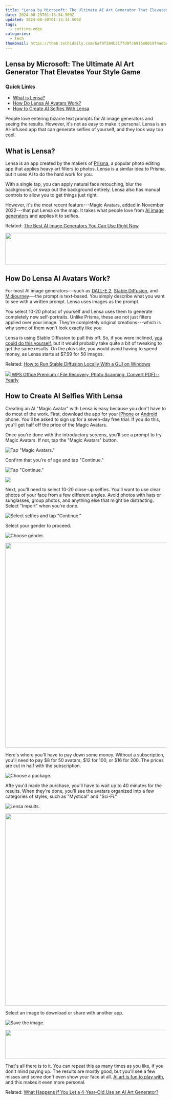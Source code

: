 ```yaml
---
title: "Lensa by Microsoft: The Ultimate AI Art Generator That Elevates Your Style Game"
date: 2024-08-29T01:13:34.509Z
updated: 2024-08-30T01:13:34.509Z
tags:
  - cutting-edge
categories:
  - tech
thumbnail: https://thmb.techidaily.com/6af9f284b317fd0fc6915e0019f4adbc9dd81ab605d1c55ebd68e10c11778128.png
---
```


## Lensa by Microsoft: The Ultimate AI Art Generator That Elevates Your Style Game

### Quick Links

* [What is Lensa?](https://screen-capture.techidaily.com/2024-approved-macbook-cam-recording-tutorial/)
* [How Do Lensa AI Avatars Work?](https://location-fake.techidaily.com/4-methods-to-turn-off-life-360-on-infinix-hot-30i-without-anyone-knowing-drfone-by-drfone-virtual-android/)
* [How to Create AI Selfies With Lensa](https://unlock-android.techidaily.com/how-to-reset-gmail-password-on-vivo-s18-devices-by-drfone-android/)

 People love entering bizarre text prompts for AI image generators and seeing the results. However, it's not as easy to make it personal. Lensa is an AI-infused app that can generate selfies of yourself, and they look way too cool.

##  What is Lensa?

 Lensa is an app created by the makers of [Prisma](https://www.prisma.io/), a popular photo editing app that applies heavy art filters to photos. Lensa is a similar idea to Prisma, but it uses AI to do the hard work for you.

 With a single tap, you can apply natural face retouching, blur the background, or swap out the background entirely. Lensa also has manual controls to allow you to get things just right.

 However, it's the most recent feature---Magic Avatars, added in November 2022---that put Lensa on the map. It takes what people love from [AI image generators](https://fox-info.techidaily.com/new-synthesize-stellar-titles-using-ai-insights/) and applies it to selfies.

Related: [The Best AI Image Generators You Can Use Right Now](https://fox-info.techidaily.com/new-synthesize-stellar-titles-using-ai-insights/) 

<!-- affiliate ads begin -->
<a href="https://imp.i110150.net/c/5597632/924299/11305" target="_top" id="924299"><img src="//a.impactradius-go.com/display-ad/11305-924299" border="0" alt="" width="520" height="100"/></a>
<!-- affiliate ads end -->
##  How Do Lensa AI Avatars Work?

 For most AI image generators---such as [DALL-E 2](https://facebook-video-footage.techidaily.com/unveiling-distinctions-a-look-at-youtube-and-dailymention-for-2024/), [Stable Diffusion](https://screen-mirroring-recording.techidaily.com/updated-2024-approved-quick-tips-making-high-quality-recordings-on-iphone/), and [Midjourney](https://howto.techidaily.com/google-play-services-wont-update-12-fixes-are-here-on-motorola-moto-g73-5g-drfone-by-drfone-fix-android-problems-fix-android-problems/)\---the prompt is text-based. You simply describe what you want to see with a written prompt. Lensa uses images as the prompt.

 You select 10-20 photos of yourself and Lensa uses them to generate completely new self-portraits. Unlike Prisma, these are not just filters applied over your image. They're completely original creations---which is why some of them won't look exactly like you.

 Lensa is using Stable Diffusion to pull this off. So, if you were inclined, [you could do this yourself](https://sim-unlock.techidaily.com/in-2024-top-imei-unlokers-for-your-tecno-spark-go-2023-phone-by-drfone-android/), but it would probably take quite a bit of tweaking to get the same results. On the plus side, you would avoid having to spend money, as Lensa starts at $7.99 for 50 images.

Related: [How to Run Stable Diffusion Locally With a GUI on Windows](https://sim-unlock.techidaily.com/in-2024-top-imei-unlokers-for-your-tecno-spark-go-2023-phone-by-drfone-android/) 

<!-- affiliate ads begin -->
<a href="https://secure.2checkout.com/order/checkout.php?PRODS=38729081&QTY=1&AFFILIATE=108875&CART=1"><img src="https://website-prod.cache.wpscdn.com/img/wps-writer-free-word-processor-1x.3d9c80d.png" border="0">
WPS Office Premium ( File Recovery, Photo Scanning, Convert PDF)--Yearly</a>
<!-- affiliate ads end -->
##  How to Create AI Selfies With Lensa

 Creating an AI "Magic Avatar" with Lensa is easy because you don't have to do most of the work. First, download the app for your [iPhone](https://apps.apple.com/us/app/lensa-ai-photo-video-editor/id1436732536) or [Android](https://www.anrdoezrs.net/links/3607085/type/dlg/sid/UUhtgUeUpU203396/https://play.google.com/store/apps/details?id=com.lensa.app&hl=en%5FUS&gl=US) phone. You'll be asked to sign up for a seven-day free trial. If you do this, you'll get half off the price of the Magic Avatars.

 Once you're done with the introductory screens, you'll see a prompt to try Magic Avatars. If not, tap the "Magic Avatars" button.

![Tap "Magic Avatars."](https://static1.howtogeekimages.com/wordpress/wp-content/uploads/2022/12/2022-12-05_16-48-02.jpg) 

 Confirm that you're of age and tap "Continue."

![Tap "Continue."](https://static1.howtogeekimages.com/wordpress/wp-content/uploads/2022/12/2022-12-05_16-48-38.jpg) 

<!-- affiliate ads begin -->
<a href="https://shop.mondly.com/affiliate.php?ACCOUNT=ATISTUDI&AFFILIATE=108875&PATH=https%3A%2F%2Fwww.mondly.com%3FAFFILIATE%3D108875%26RESOURCE%3D%2BEducational%2B300x600%2B"><img src="https://secure.avangate.com/images/merchant/69c418c33ec2e1a4267fa9bb77fa1428/educational-300x600.gif" border="0"></a>
<!-- affiliate ads end -->
 Next, you'll need to select 10-20 close-up selfies. You'll want to use clear photos of your face from a few different angles. Avoid photos with hats or sunglasses, group photos, and anything else that might be distracting. Select "Import" when you're done.

![Select selfies and tap "Continue."](https://static1.howtogeekimages.com/wordpress/wp-content/uploads/2022/12/2022-12-05_16-51-40.jpg) 

 Select your gender to proceed.

![Choose gender.](https://static1.howtogeekimages.com/wordpress/wp-content/uploads/2022/12/2022-12-05_16-53-58.jpg) 

<!-- affiliate ads begin -->
<a href="https://ephamedtechinc.pxf.io/c/5597632/2097467/26400?prodsku=B700" target="_top" id="2097467"><img src="//a.impactradius-go.com/display-ad/26400-2097467" border="0" alt="" width="640" height="640"/></a><img height="0" width="0" src="https://imp.pxf.io/i/5597632/2097467/26400" style="position:absolute;visibility:hidden;" border="0" />
<!-- affiliate ads end -->
 Here's where you'll have to pay down some money. Without a subscription, you'll need to pay $8 for 50 avatars, $12 for 100, or $16 for 200\. The prices are cut in half with the subscription.

![Choose a package.](https://static1.howtogeekimages.com/wordpress/wp-content/uploads/2022/12/2022-12-05_16-55-06.jpg) 

 Afte you'd made the purchase, you'll have to wait up to 40 minutes for the results. When they're done, you'll see the avatars organized into a few categories of styles, such as "Mystical" and "Sci-Fi."

![Lensa results.](https://static1.howtogeekimages.com/wordpress/wp-content/uploads/2022/12/2022-12-05_16-56-46.jpg) 

<!-- affiliate ads begin -->
<a href="https://appsumo.8odi.net/c/5597632/2082526/7443" target="_top" id="2082526"><img src="//a.impactradius-go.com/display-ad/7443-2082526" border="0" alt="" width="1200" height="600"/></a><img height="0" width="0" src="https://appsumo.8odi.net/i/5597632/2082526/7443" style="position:absolute;visibility:hidden;" border="0" />
<!-- affiliate ads end -->
 Select an image to download or share with another app.

![Save the image.](https://static1.howtogeekimages.com/wordpress/wp-content/uploads/2022/12/2022-12-05_16-57-33.jpg) 

<!-- affiliate ads begin -->
<a href="https://zonlipartnershipprogram.pxf.io/c/5597632/1596691/17882" target="_top" id="1596691"><img src="//a.impactradius-go.com/display-ad/17882-1596691" border="0" alt="" width="728" height="90"/></a><img height="0" width="0" src="https://imp.pxf.io/i/5597632/1596691/17882" style="position:absolute;visibility:hidden;" border="0" />
<!-- affiliate ads end -->
 That's all there is to it. You can repeat this as many times as you like, if you don't mind paying up. The results are mostly good, but you'll see a few misses and some don't even show your face at all. [AI art is fun to play with](https://visual-screen-recording.techidaily.com/updated-myvidhub-testing-a-quest-for-more-features-for-2024/), and this makes it even more personal.

Related: [What Happens if You Let a 4-Year-Old Use an AI Art Generator?](https://visual-screen-recording.techidaily.com/updated-myvidhub-testing-a-quest-for-more-features-for-2024/)

<ins class="adsbygoogle"
     style="display:block"
     data-ad-format="autorelaxed"
     data-ad-client="ca-pub-7571918770474297"
     data-ad-slot="1223367746"></ins>



<ins class="adsbygoogle"
     style="display:block"
     data-ad-client="ca-pub-7571918770474297"
     data-ad-slot="8358498916"
     data-ad-format="auto"
     data-full-width-responsive="true"></ins>


